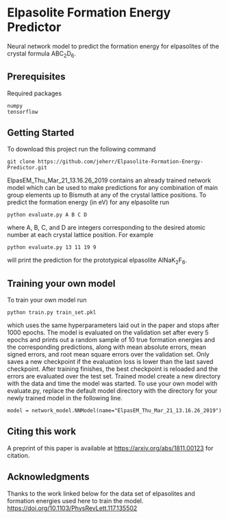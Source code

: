 # Elpasolite Formation Energy Predictor
Neural network model to predict the formation energy for elpasolites of the crystal formula ABC<sub>2</sub>D<sub>6</sub>.

## Prerequisites
Required packages
```
numpy
tensorflow
```

## Getting Started
To download this project run the following command
```
git clone https://github.com/jeherr/Elpasolite-Formation-Energy-Predictor.git
```
ElpasEM_Thu_Mar_21_13.16.26_2019 contains an already trained network model which can be used to make predictions for any combination of main group elements up to Bismuth at any of the crystal lattice positions. To predict the formation energy (in eV) for any elpasolite run
```
python evaluate.py A B C D
```
where A, B, C, and D are integers corresponding to the desired atomic number at each crystal lattice position. For example
```
python evaluate.py 13 11 19 9
```
will print the prediction for the prototypical elpasolite AlNaK<sub>2</sub>F<sub>6</sub>.

## Training your own model
To train your own model run
```
python train.py train_set.pkl
```
which uses the same hyperparameters laid out in the paper and stops after 1000 epochs. The model is evaluated on the validation set after every 5 epochs and prints out a random sample of 10 true formation energies and the corresponding predictions, along with mean absolute errors, mean signed errors, and root mean square errors over the validation set. Only saves a new checkpoint if the evaluation loss is lower than the last saved checkpoint. After training finishes, the best checkpoint is reloaded and the errors are evaluated over the test set. Trained model create a new directory with the data and time the model was started. To use your own model with evaluate.py, replace the default model directory with the directory for your newly trained model in the following line.
```
model = network_model.NNModel(name="ElpasEM_Thu_Mar_21_13.16.26_2019")
```

## Citing this work
A preprint of this paper is available at https://arxiv.org/abs/1811.00123 for citation.


## Acknowledgments
Thanks to the work linked below for the data set of elpasolites and formation energies used here to train the model.
https://doi.org/10.1103/PhysRevLett.117.135502
